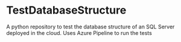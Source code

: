 # TestDatabaseStructure
A python repository to test the database structure of an SQL Server deployed in the cloud. Uses Azure Pipeline to run the tests
